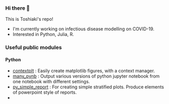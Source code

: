 ### Hi there 👋
This is Toshiaki's repo!

- I'm currently working on infectious disease modelling on COVID-19. 
- Interested in Python, Julia, R.


### Useful public modules

#### Python
- [contextplt](https://github.com/toshiakiasakura/contextplt) : Easily create matplotlib figures, with a context manager. 
- [many_pynb](https://github.com/toshiakiasakura/many_pynb) : Output various versions of python jupyter notebook from one notebook with different settings.
- [py_simple_report](https://github.com/toshiakiasakura/py_simple_report) : For creating simple stratified plots. Produce elements of powerpoint style of reports.
- 

